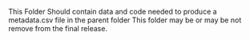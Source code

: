 This Folder Should contain data and code needed to produce a metadata.csv file in the parent folder
This folder may be or may be not remove from the final release.
